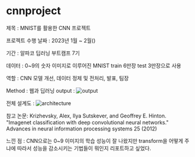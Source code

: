 # cnnproject
제목 : MNIST를 활용한 CNN 프로젝트 

프로젝트 수행 날짜 : 2023년 1월 ~ 2월()

기간 : 알파코 딥러닝 부트캠프 7기

데이터 : 0~9의 숫자 이미지로 이루어진 MNIST train 6만장 test 3만장으로 사용

역할 : CNN 모델 개선, 데이터 정제 및 전처리, 발표, 팀장

Method : 웹과 딥러닝
output : ![output](https://github.com/somin0214/cnnproject/assets/151808855/b1407b07-9f66-47b9-8ff0-772f2eea23b7)

전체 설계도 :
![architecture](https://github.com/somin0214/cnnproject/assets/151808855/046f6667-b8c9-47cf-8925-749ec7332e1a)

참고 논문: Krizhevsky, Alex, Ilya Sutskever, and Geoffrey E. Hinton. "Imagenet classification with deep convolutional neural networks." Advances in neural information processing systems 25 (2012)

느낀 점 : CNN으로는 0~9 이미지의 학습 성능이 잘 나왔지만 transform을 어떻게 주냐에 따라서 성능을 감소시키는 기법들이 뭐인지 리포트하고 싶었다.
